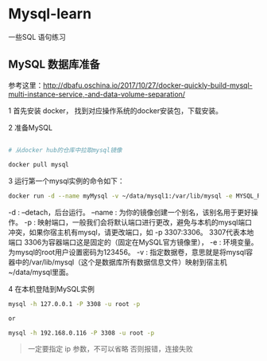 # Mysql-learn
一些SQL 语句练习


## MySQL 数据库准备
参考这里：<http://dbafu.oschina.io/2017/10/27/docker-quickly-build-mysql-multi-instance-service,-and-data-volume-separation/>

1 首先安装 docker， 找到对应操作系统的docker安装包，下载安装。

2 准备MySQL
##
```sh
# 从docker hub的仓库中拉取mysql镜像

docker pull mysql


```
3 运行第一个mysql实例的命令如下：

```sh
docker run -d --name myMysql -v ~/data/mysql1:/var/lib/mysql -e MYSQL_ROOT_PASSWORD=123456 -p 3307:3306 mysql
```
>
-d : –detach，后台运行。
–name : 为你的镜像创建一个别名，该别名用于更好操作。
-p : 映射端口，一般我们会将默认端口进行更改，避免与本机的mysql端口冲突，如果你宿主机有mysql，请更改端口，如 -p 3307:3306。 3307代表本地端口 3306为容器端口这是固定的（固定在MySQL官方镜像里），
-e : 环境变量。为mysql的root用户设置密码为123456。
-v : 指定数据卷，意思就是将mysql容器中的/var/lib/mysql（这个是数据库所有数据信息文件）映射到宿主机~/data/mysql里面。

4 在本机登陆到MySQL实例

```sh
mysql -h 127.0.0.1 -P 3308 -u root -p

or

mysql -h 192.168.0.116 -P 3308 -u root -p
```
> 一定要指定 ip 参数，不可以省略 否则报错，连接失败
